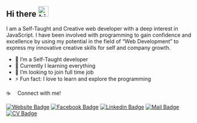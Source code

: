 <!-- ![Github Banner](https://raw.githubusercontent.com/Jamir45/Jamir45/main/mycode1.png) -->

## Hi there <img src="https://user-images.githubusercontent.com/1303154/88677602-1635ba80-d120-11ea-84d8-d263ba5fc3c0.gif" width="28px" alt="hi">

I am a Self-Taught and Creative web developer with a deep interest in JavaScript. I have been involved with programming to gain confidence and excellence by using my potential in the field of “Web Development” to express my innovative creative skills for self and company growth.

- 🔭 I’m a Self-Taught developer
- 🌱 Currently I learning everything
- 👯 I’m looking to join full time job
- ⚡ Fun fact: I love to learn and explore the programming

:coffee: &emsp;Connect with me!

[![Website Badge](https://img.shields.io/badge/Website-393962?style=for-the-badge&logo=atom)](https://jamir-hossain.vercel.app/)
[![Facebook Badge](https://img.shields.io/badge/Facebook-1877F2?style=for-the-badge&logo=facebook&logoColor=white)](https://www.facebook.com/jamirhossain203/)
[![Linkedin Badge](https://img.shields.io/badge/LinkedIn-0077B5?style=for-the-badge&logo=linkedin&logoColor=white)](https://www.linkedin.com/in/jamir-hossain/)
[![Mail Badge](https://img.shields.io/badge/Gmail-D14836?style=for-the-badge&logo=gmail&logoColor=white)](mailto:contact.jamir@gmail.com)
[![CV Badge](https://img.shields.io/badge/DownloadCV-D14836?style=for-the-badge&color=indigo)](https://drive.google.com/u/0/uc?id=1zLtIYYqj0SSBS63-F1WW5QlzK14X0kn7&export=download)

<!-- ## Programming knowledge with
### Expertise
[![HTML Badge](https://img.shields.io/badge/-Html-e34c26?style=for-the-badge&logo=html5&logoColor=white)](#) [![CSS Badge](https://img.shields.io/badge/-Css-264de4?style=for-the-badge&logo=css3&logoColor=white)](#) [![SASS Badge](https://img.shields.io/badge/Sass-CC6699?style=for-the-badge&logo=sass&logoColor=white)](#) [![Bootstrap Badge](https://img.shields.io/badge/-Bootstrap-563d7c?style=for-the-badge&logo=bootstrap&logoColor=white)](#) [![MaterialUI Badge](https://img.shields.io/badge/-MaterialUi-1976d2?style=for-the-badge&logo=materialui&logoColor=white)](#) [![Javascript Badge](https://img.shields.io/badge/-Javascript-F0DB4F?style=for-the-badge&logo=javascript&logoColor=black)](#) [![Javascript ES6 Badge](https://img.shields.io/badge/-Javascript%20ES6-F0DB4F?style=for-the-badge&logo=javascript&logoColor=black)](#) [![React Badge](https://img.shields.io/badge/-React-61DBFB?style=for-the-badge&logo=react&logoColor=black)](#) [![React Hooks Badge](https://img.shields.io/badge/-React%20Hooks-61DBFB?style=for-the-badge&logo=react&logoColor=black)](#) [![Context API Badge](https://img.shields.io/badge/-Context%20Api-orange?style=for-the-badge&logo=context&logoColor=orange)](#) [![API Integration Badge](https://img.shields.io/badge/-Api%20Integration-e4405f?style=for-the-badge)](#)

### Comfortable
[![Nodejs Badge](https://img.shields.io/badge/-Nodejs-3C873A?style=for-the-badge&logo=node.js&logoColor=white)](#) [![Express.js Badge](https://img.shields.io/badge/Express.js-000000?style=for-the-badge&logo=express&logoColor=white)](#) [![MongoDB Badge](https://img.shields.io/badge/MongoDB-4EA94B?style=for-the-badge&logo=mongodb&logoColor=white)](#)  [![Mongoose Badge](https://img.shields.io/badge/-Mongoose.JS-e4405f?style=for-the-badge)](#) [![JSON Badge](https://img.shields.io/badge/JSON-F0DB4F?style=for-the-badge&logo=json&logoColor=black)](#)

### Familiar
[![Typescript Badge](https://img.shields.io/badge/-Typescript-007acc?style=for-the-badge&logo=typescript&logoColor=white)](#) [![Next.js Badge](https://img.shields.io/badge/next.js-000000?style=for-the-badge&logo=nextdotjs&logoColor=white)](#) [![Redux Badge](https://img.shields.io/badge/-Redux.js-764abc?style=for-the-badge&logo=redux&logoColor=white)](#) [![EJS Badge](https://img.shields.io/badge/-EJS%20Template-e4405f?style=for-the-badge)](#)

### Tools
[![VSCode Badge](https://img.shields.io/badge/Visual_Studio-5C2D91?style=for-the-badge&logo=visual%20studio&logoColor=white)](#) [![Git Badge](https://img.shields.io/badge/Git-F05032?style=for-the-badge&logo=git&logoColor=white)](#) [![Create React App Badge](https://img.shields.io/badge/-Create%20React%20App-61DBFB?style=for-the-badge&logo=react&logoColor=black)](#) [![NPM Badge](https://img.shields.io/badge/-NPM-bb2e3e?style=for-the-badge&logo=npm&logoColor=black)](#) [![NPM Badge](https://img.shields.io/badge/-Chrome%20Dev%20tool-d64e42?style=for-the-badge)](#) [![Firebase Badge](https://img.shields.io/badge/-Firebase-1a73e8?style=for-the-badge&logo=firebase)](#) [![Netlify Badge](https://img.shields.io/badge/-Netlify-d0d0d0?style=for-the-badge&logo=netlify)](#) [![Heroku Badge](https://img.shields.io/badge/-heroku-9070b4?style=for-the-badge&logo=heroku)](#) [![Heroku Badge](https://img.shields.io/badge/-wordpress-207195?style=for-the-badge&logo=wordpress)](#)



## Education
<table>
  <thead align="center">
    <tr border: none;>
      <td><b>Degree</b></td>
      <td><b>Institute</b></td>
      <td><b>Result</b></td>
      <td><b>Session</b></td>
    </tr>
  </thead>
  <tbody>
    <tr>
      <td>Complete Web Development Course</td>
      <td>Programming Hero</td>
      <td align="center">Completion With<br/>Excellence</td>
      <td align="center">2019-2020</td>
    </tr>
    <tr>
      <td>Diploma in Engineering (Electrical)</td>
      <td>Sylhet Polytechnic Institute, Sylhet.</td>
      <td align="center">*</td>
      <td align="center">2019-2020</td>
    </tr>
    <tr>
      <td>Secondary School Certificate (SSC)</a></td>
      <td>UCEP Hafiz Mazumdar Sylhet Technical School</td>
      <td align="center">GPA 5.00<br/>(Out of 5)</td>
      <td align="center">2017-2018</td>
    </tr>
  </tbody>
</table> -->
